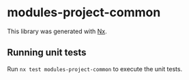# modules-project-common

This library was generated with [Nx](https://nx.dev).

## Running unit tests

Run `nx test modules-project-common` to execute the unit tests.

